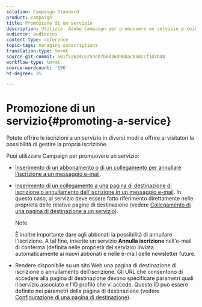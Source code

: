 ```yaml
---
solution: Campaign Standard
product: campaign
title: Promozione di un servizio
description: Utilizza  Adobe Campaign per promuovere un servizio e coinvolgere i clienti attraverso pagine di destinazione dedicate, e-mail o direttamente sul tuo sito web.
audience: audiences
content-type: reference
topic-tags: managing-subscriptions
translation-type: tm+mt
source-git-commit: 501f52624ce253eb7b0d36d908ac8502cf1d3b48
workflow-type: tm+mt
source-wordcount: '196'
ht-degree: 3%

---
```



# Promozione di un servizio{#promoting-a-service}

Potete offrire le iscrizioni a un servizio in diversi modi e offrire ai visitatori la possibilità di gestire la propria iscrizione.

Puoi utilizzare Campaign per promuovere un servizio:

* [Inserimento di un abbonamento o di un collegamento per annullare l’iscrizione a un messaggio e-mail](../../designing/using/links.md#inserting-a-link).

* [Inserimento di un collegamento a una pagina di destinazione di iscrizione o annullamento dell&#39;iscrizione in un messaggio e-mail](../../designing/using/links.md). In questo caso, al servizio deve essere fatto riferimento direttamente nelle proprietà delle relative pagine di destinazione (vedere [Collegamento di una pagina di destinazione a un servizio](../../channels/using/configuring-landing-page.md#linking-a-landing-page-to-a-service)).

   >[!NOTE]
   >
   >È inoltre importante dare agli abbonati la possibilità di annullare l&#39;iscrizione. A tal fine, inserite un servizio <b>Annulla iscrizione </b> nell&#39;e-mail di conferma (definita nelle proprietà del servizio) inviata automaticamente ai nuovi abbonati e nelle e-mail delle newsletter future.

* Rendere disponibile su un sito Web una pagina di destinazione di iscrizione o annullamento dell’iscrizione. Gli URL che consentono di accedere alla pagina di destinazione devono specificare parametri quali il servizio associato e l’ID profilo che vi accede. Questo ID può essere definito nei parametri della pagina di destinazione (vedere [Configurazione di una pagina di destinazione](../../channels/using/configuring-landing-page.md)).
